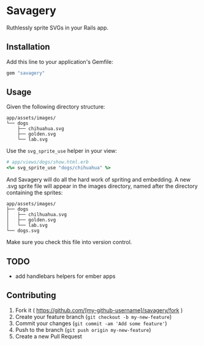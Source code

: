 # Savagery

Ruthlessly sprite SVGs in your Rails app.

## Installation

Add this line to your application's Gemfile:

```ruby
gem "savagery"
```

## Usage

Given the following directory structure:

```
app/assets/images/
└── dogs
    ├── chihuahua.svg
    ├── golden.svg
    └── lab.svg
```

Use the `svg_sprite_use` helper in your view:

```ruby
# app/views/dogs/show.html.erb
<%= svg_sprite_use "dogs/chihuahua" %>
```

And Savagery will do all the hard work of spriting and embedding. A new .svg
sprite file will appear in the images directory, named after the directory
containing the sprites:

```
app/assets/images/
├── dogs
│   ├── chilhuahua.svg
│   ├── golden.svg
│   └── lab.svg
└── dogs.svg
```

Make sure you check this file into version control.

## TODO

* add handlebars helpers for ember apps

## Contributing

1. Fork it ( https://github.com/[my-github-username]/savagery/fork )
2. Create your feature branch (`git checkout -b my-new-feature`)
3. Commit your changes (`git commit -am 'Add some feature'`)
4. Push to the branch (`git push origin my-new-feature`)
5. Create a new Pull Request

